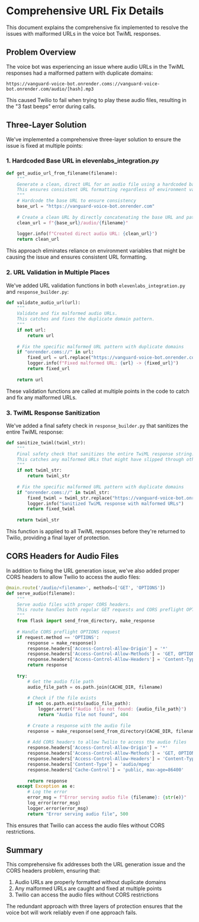 # Comprehensive URL Fix Details

This document explains the comprehensive fix implemented to resolve the issues with malformed URLs in the voice bot TwiML responses.

## Problem Overview

The voice bot was experiencing an issue where audio URLs in the TwiML responses had a malformed pattern with duplicate domains:

```
https://vanguard-voice-bot.onrender.coms://vanguard-voice-bot.onrender.com/audio/[hash].mp3
```

This caused Twilio to fail when trying to play these audio files, resulting in the "3 fast beeps" error during calls.

## Three-Layer Solution

We've implemented a comprehensive three-layer solution to ensure the issue is fixed at multiple points:

### 1. Hardcoded Base URL in elevenlabs_integration.py

```python
def get_audio_url_from_filename(filename):
    """
    Generate a clean, direct URL for an audio file using a hardcoded base URL.
    This ensures consistent URL formatting regardless of environment variables.
    """
    # Hardcode the base URL to ensure consistency
    base_url = "https://vanguard-voice-bot.onrender.com"
    
    # Create a clean URL by directly concatenating the base URL and path
    clean_url = f"{base_url}/audio/{filename}"
    
    logger.info(f"Created direct audio URL: {clean_url}")
    return clean_url
```

This approach eliminates reliance on environment variables that might be causing the issue and ensures consistent URL formatting.

### 2. URL Validation in Multiple Places

We've added URL validation functions in both `elevenlabs_integration.py` and `response_builder.py`:

```python
def validate_audio_url(url):
    """
    Validate and fix malformed audio URLs.
    This catches and fixes the duplicate domain pattern.
    """
    if not url:
        return url
    
    # Fix the specific malformed URL pattern with duplicate domains
    if "onrender.coms://" in url:
        fixed_url = url.replace("https://vanguard-voice-bot.onrender.coms://", "https://")
        logger.info(f"Fixed malformed URL: {url} -> {fixed_url}")
        return fixed_url
    
    return url
```

These validation functions are called at multiple points in the code to catch and fix any malformed URLs.

### 3. TwiML Response Sanitization

We've added a final safety check in `response_builder.py` that sanitizes the entire TwiML response:

```python
def sanitize_twiml(twiml_str):
    """
    Final safety check that sanitizes the entire TwiML response string.
    This catches any malformed URLs that might have slipped through other validation layers.
    """
    if not twiml_str:
        return twiml_str
    
    # Fix the specific malformed URL pattern with duplicate domains
    if "onrender.coms://" in twiml_str:
        fixed_twiml = twiml_str.replace("https://vanguard-voice-bot.onrender.coms://", "https://")
        logger.info("Sanitized TwiML response with malformed URLs")
        return fixed_twiml
    
    return twiml_str
```

This function is applied to all TwiML responses before they're returned to Twilio, providing a final layer of protection.

## CORS Headers for Audio Files

In addition to fixing the URL generation issue, we've also added proper CORS headers to allow Twilio to access the audio files:

```python
@main.route('/audio/<filename>', methods=['GET', 'OPTIONS'])
def serve_audio(filename):
    """
    Serve audio files with proper CORS headers.
    This route handles both regular GET requests and CORS preflight OPTIONS requests.
    """
    from flask import send_from_directory, make_response
    
    # Handle CORS preflight OPTIONS request
    if request.method == 'OPTIONS':
        response = make_response()
        response.headers['Access-Control-Allow-Origin'] = '*'
        response.headers['Access-Control-Allow-Methods'] = 'GET, OPTIONS'
        response.headers['Access-Control-Allow-Headers'] = 'Content-Type'
        return response
    
    try:
        # Get the audio file path
        audio_file_path = os.path.join(CACHE_DIR, filename)
        
        # Check if the file exists
        if not os.path.exists(audio_file_path):
            logger.error(f"Audio file not found: {audio_file_path}")
            return "Audio file not found", 404
        
        # Create a response with the audio file
        response = make_response(send_from_directory(CACHE_DIR, filename))
        
        # Add CORS headers to allow Twilio to access the audio files
        response.headers['Access-Control-Allow-Origin'] = '*'
        response.headers['Access-Control-Allow-Methods'] = 'GET, OPTIONS'
        response.headers['Access-Control-Allow-Headers'] = 'Content-Type'
        response.headers['Content-Type'] = 'audio/mpeg'
        response.headers['Cache-Control'] = 'public, max-age=86400'
        
        return response
    except Exception as e:
        # Log the error
        error_msg = f"Error serving audio file {filename}: {str(e)}"
        log_error(error_msg)
        logger.error(error_msg)
        return "Error serving audio file", 500
```

This ensures that Twilio can access the audio files without CORS restrictions.

## Summary

This comprehensive fix addresses both the URL generation issue and the CORS headers problem, ensuring that:

1. Audio URLs are properly formatted without duplicate domains
2. Any malformed URLs are caught and fixed at multiple points
3. Twilio can access the audio files without CORS restrictions

The redundant approach with three layers of protection ensures that the voice bot will work reliably even if one approach fails.
